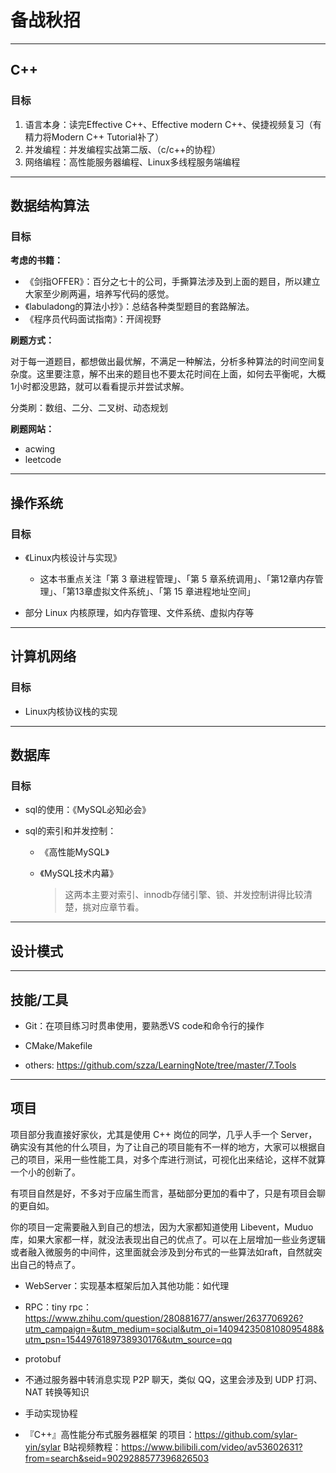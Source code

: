 # 备战秋招

---
## C++
### 目标
1. 语言本身：读完Effective C++、Effective modern C++、侯捷视频复习（有精力将Modern C++ Tutorial补了）
2. 并发编程：并发编程实战第二版、（c/c++的协程）
3. 网络编程：高性能服务器编程、Linux多线程服务端编程

---

## 数据结构算法

### 目标

**考虑的书籍：**

- 《剑指OFFER》：百分之七十的公司，手撕算法涉及到上面的题目，所以建立大家至少刷两遍，培养写代码的感觉。
- 《labuladong的算法小抄》：总结各种类型题目的套路解法。
- 《程序员代码面试指南》：开阔视野

**刷题方式：**

对于每一道题目，都想做出最优解，不满足一种解法，分析多种算法的时间空间复杂度。这里要注意，解不出来的题目也不要太花时间在上面，如何去平衡呢，大概1小时都没思路，就可以看看提示并尝试求解。



分类刷：数组、二分、二叉树、动态规划



**刷题网站：**

- acwing
- leetcode

---

## 操作系统

### 目标

- 《Linux内核设计与实现》
  - 这本书重点关注「第 3 章进程管理」、「第 5 章系统调用」、「第12章内存管理」、「第13章虚拟文件系统」、「第 15 章进程地址空间」

- 部分 Linux 内核原理，如内存管理、文件系统、虚拟内存等

---

## 计算机网络

### 目标

- Linux内核协议栈的实现

---

## 数据库

### 目标

- sql的使用：《MySQL必知必会》

- sql的索引和并发控制：

  - 《高性能MySQL》

  - 《MySQL技术内幕》

    > 这两本主要对索引、innodb存储引擎、锁、并发控制讲得比较清楚，挑对应章节看。

---

## 设计模式





---

## 技能/工具

- Git：在项目练习时贯串使用，要熟悉VS code和命令行的操作
- CMake/Makefile

- others:   https://github.com/szza/LearningNote/tree/master/7.Tools

---

## 项目

项目部分我直接好家伙，尤其是使用 C++ 岗位的同学，几乎人手一个 Server，确实没有其他的什么项目，为了让自己的项目能有不一样的地方，大家可以根据自己的项目，采用一些性能工具，对多个库进行测试，可视化出来结论，这样不就算一个小的创新了。

有项目自然是好，不多对于应届生而言，基础部分更加的看中了，只是有项目会聊的更自如。

你的项目一定需要融入到自己的想法，因为大家都知道使用 Libevent，Muduo库，如果大家都一样，就没法表现出自己的优点了。可以在上层增加一些业务逻辑或者融入微服务的中间件，这里面就会涉及到分布式的一些算法如raft，自然就突出自己的特点了。





- WebServer：实现基本框架后加入其他功能：如代理
- RPC：tiny rpc：https://www.zhihu.com/question/280881677/answer/2637706926?utm_campaign=&utm_medium=social&utm_oi=1409423508108095488&utm_psn=1544976189738930176&utm_source=qq
- protobuf
- 不通过服务器中转消息实现 P2P 聊天，类似 QQ，这里会涉及到 UDP 打洞、NAT 转换等知识
- 手动实现协程

- 『C++』高性能分布式服务器框架 的项目：https://github.com/sylar-yin/sylar   B站视频教程：https://www.bilibili.com/video/av53602631?from=search&seid=9029288577396826503

